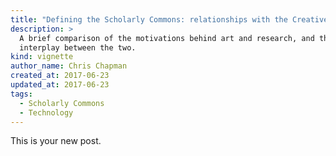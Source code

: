 ```yaml
---
title: "Defining the Scholarly Commons: relationships with the Creative Commons"
description: >
  A brief comparison of the motivations behind art and research, and the
  interplay between the two.
kind: vignette
author_name: Chris Chapman
created_at: 2017-06-23
updated_at: 2017-06-23
tags:
  - Scholarly Commons
  - Technology
---
```

This is your new post.
